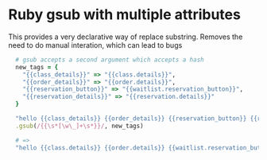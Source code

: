 # Ruby gsub with multiple attributes

This provides a very declarative way of replace substring.
Removes the need to do manual interation, which can lead to bugs

```ruby
  # gsub accepts a second argument which accepts a hash
  new_tags = {
    "{{class_details}}" => "{{class.details}}",
    "{{order_details}}" => "{{order.details}}",
    "{{reservation_button}}" => "{{waitlist.reservation_button}}",
    "{{reservation_details}}" => "{{reservation.details}}"
  }

  "hello {{class_details}} {{order_details}} {{reservation_button}} {{reservation_details}}"
  .gsub(/{{\s*[\w\_]+\s*}}/, new_tags)

  # =>
  "hello {{class.details}} {{order.details}} {{waitlist.reservation_button}} {{reservation.details}}"
```
